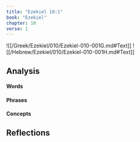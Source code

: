 ```yaml
---
title: "Ezekiel 10:1"
book: "Ezekiel"
chapter: 10
verse: 1
---
```

![[/Greek/Ezekiel/010/Ezekiel-010-001G.md#Text]]
![[/Hebrew/Ezekiel/010/Ezekiel-010-001H.md#Text]]

## Analysis

#### Words

#### Phrases

#### Concepts

## Reflections
